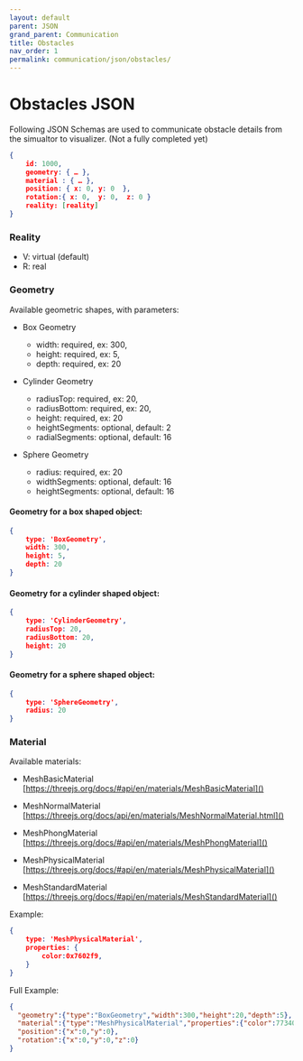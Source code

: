 ```yaml
---
layout: default
parent: JSON
grand_parent: Communication
title: Obstacles
nav_order: 1
permalink: communication/json/obstacles/
---
```


# Obstacles JSON

Following JSON Schemas are used to communicate obstacle details from the simualtor to visualizer.
(Not a fully completed yet)


```json
{
    id: 1000,
    geometry: { … },
    material : { … },
    position: { x: 0, y: 0  },
    rotation:{ x: 0,  y: 0,  z: 0 }
    reality: [reality]
}
```

### Reality

- V: virtual (default)
- R: real


### Geometry

Available geometric shapes, with parameters:
- Box Geometry

    - width: required, ex: 300,
    - height: required, ex: 5,
    - depth: required, ex: 20

- Cylinder Geometry

    - radiusTop: required, ex: 20,
    - radiusBottom: required, ex: 20,
    - height: required, ex: 20
    - heightSegments: optional, default: 2
    - radialSegments: optional, default: 16

- Sphere Geometry

    - radius: required, ex: 20
    - widthSegments: optional, default: 16
    - heightSegments: optional, default: 16

#### Geometry for a box shaped object:
```json
{
    type: 'BoxGeometry',
    width: 300,
    height: 5,
    depth: 20
}
```

#### Geometry for a cylinder shaped object:
```json
{
    type: 'CylinderGeometry',
    radiusTop: 20,
    radiusBottom: 20,
    height: 20
}
```

#### Geometry for a sphere shaped object:
```json
{
    type: 'SphereGeometry',
    radius: 20
}
```


### Material

Available materials:
- MeshBasicMaterial
[https://threejs.org/docs/#api/en/materials/MeshBasicMaterial]()

- MeshNormalMaterial
[https://threejs.org/docs/api/en/materials/MeshNormalMaterial.html]()

- MeshPhongMaterial
[https://threejs.org/docs/#api/en/materials/MeshPhongMaterial]()

- MeshPhysicalMaterial
[https://threejs.org/docs/#api/en/materials/MeshPhysicalMaterial]()

- MeshStandardMaterial
[https://threejs.org/docs/#api/en/materials/MeshStandardMaterial]()

Example:
```json
{
    type: 'MeshPhysicalMaterial',
    properties: {
        color:0x7602f9,
    }
}
```

Full Example:
```json
{
  "geometry":{"type":"BoxGeometry","width":300,"height":20,"depth":5},
  "material":{"type":"MeshPhysicalMaterial","properties":{"color":7734009}},
  "position":{"x":0,"y":0},
  "rotation":{"x":0,"y":0,"z":0}
}
```
